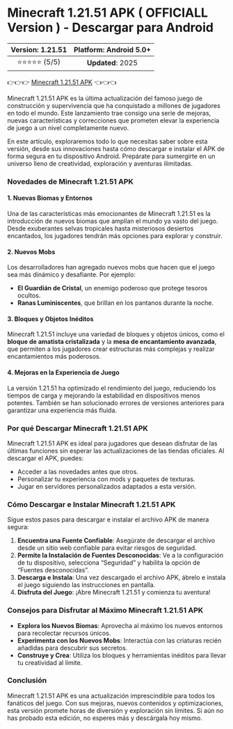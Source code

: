 # Minecraft 1.21.51 APK ( OFFICIALL Version ) - Descargar para Android

| **Version**: 1.21.51 | **Platform**: Android 5.0+ |  
|:------------------:|:-----------------------:|  
| ⭐⭐⭐⭐⭐ (5/5) | **Updated**: 2025 |  

 👉👉👉 [Minecraft 1.21.51 APK](https://bom.so/y50zIm) 👈👈👈

Minecraft 1.21.51 APK es la última actualización del famoso juego de construcción y supervivencia que ha conquistado a millones de jugadores en todo el mundo. Este lanzamiento trae consigo una serie de mejoras, nuevas características y correcciones que prometen elevar la experiencia de juego a un nivel completamente nuevo.  

En este artículo, exploraremos todo lo que necesitas saber sobre esta versión, desde sus innovaciones hasta cómo descargar e instalar el APK de forma segura en tu dispositivo Android. Prepárate para sumergirte en un universo lleno de creatividad, exploración y aventuras ilimitadas.  

### **Novedades de Minecraft 1.21.51 APK**  

#### **1. Nuevas Biomas y Entornos**  
Una de las características más emocionantes de Minecraft 1.21.51 es la introducción de nuevos biomas que amplían el mundo ya vasto del juego. Desde exuberantes selvas tropicales hasta misteriosos desiertos encantados, los jugadores tendrán más opciones para explorar y construir.  

#### **2. Nuevos Mobs**  
Los desarrolladores han agregado nuevos mobs que hacen que el juego sea más dinámico y desafiante. Por ejemplo:  
- **El Guardián de Cristal**, un enemigo poderoso que protege tesoros ocultos.  
- **Ranas Luminiscentes**, que brillan en los pantanos durante la noche.  

#### **3. Bloques y Objetos Inéditos**  
Minecraft 1.21.51 incluye una variedad de bloques y objetos únicos, como el **bloque de amatista cristalizada** y la **mesa de encantamiento avanzada**, que permiten a los jugadores crear estructuras más complejas y realizar encantamientos más poderosos.  

#### **4. Mejoras en la Experiencia de Juego**  
La versión 1.21.51 ha optimizado el rendimiento del juego, reduciendo los tiempos de carga y mejorando la estabilidad en dispositivos menos potentes. También se han solucionado errores de versiones anteriores para garantizar una experiencia más fluida.  

### **Por qué Descargar Minecraft 1.21.51 APK**  

Minecraft 1.21.51 APK es ideal para jugadores que desean disfrutar de las últimas funciones sin esperar las actualizaciones de las tiendas oficiales. Al descargar el APK, puedes:  
- Acceder a las novedades antes que otros.  
- Personalizar tu experiencia con mods y paquetes de texturas.  
- Jugar en servidores personalizados adaptados a esta versión.  

### **Cómo Descargar e Instalar Minecraft 1.21.51 APK**  

Sigue estos pasos para descargar e instalar el archivo APK de manera segura:  

1. **Encuentra una Fuente Confiable**: Asegúrate de descargar el archivo desde un sitio web confiable para evitar riesgos de seguridad.  
2. **Permite la Instalación de Fuentes Desconocidas**: Ve a la configuración de tu dispositivo, selecciona “Seguridad” y habilita la opción de “Fuentes desconocidas”.  
3. **Descarga e Instala**: Una vez descargado el archivo APK, ábrelo e instala el juego siguiendo las instrucciones en pantalla.  
4. **Disfruta del Juego**: ¡Abre Minecraft 1.21.51 y comienza tu aventura!  

### **Consejos para Disfrutar al Máximo Minecraft 1.21.51 APK**  

- **Explora los Nuevos Biomas**: Aprovecha al máximo los nuevos entornos para recolectar recursos únicos.  
- **Experimenta con los Nuevos Mobs**: Interactúa con las criaturas recién añadidas para descubrir sus secretos.  
- **Construye y Crea**: Utiliza los bloques y herramientas inéditos para llevar tu creatividad al límite.  

### **Conclusión**  

Minecraft 1.21.51 APK es una actualización imprescindible para todos los fanáticos del juego. Con sus mejoras, nuevos contenidos y optimizaciones, esta versión promete horas de diversión y exploración sin límites. Si aún no has probado esta edición, no esperes más y descárgala hoy mismo.  
